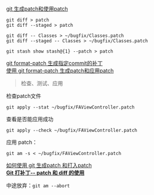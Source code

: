 
[git 生成patch和使用patch](https://blog.csdn.net/maybe_windleave/article/details/8703778)  

```
git diff > patch
git diff --staged > patch
```

```
git diff -- Classes > ~/bugfix/Classes.patch
git diff --staged -- Classes > ~/bugfix/Classes.patch

git stash show stash@{1} --patch > patch
```

[git format-patch 生成指定commit的补丁](https://blog.csdn.net/sinat_29891353/article/details/80803103)  
[使用 git format-patch 生成patch和应用patch](https://www.jianshu.com/p/814fb6606734)  

> 检查、测试、应用

检查patch文件

```
git apply --stat ~/bugfix/FAViewController.patch
```

查看是否能应用成功

```
git apply --check ~/bugfix/FAViewController.patch
```

应用 patch：

```
git am -s < ~/bugfix/FAViewController.patch
```

[如何使用 git 生成patch 和打入patch](https://blog.csdn.net/liuhaomatou/article/details/54410361)  
[**Git 打补丁-- patch 和 diff 的使用**](https://juejin.im/post/5b5851976fb9a04f844ad0f4)  

中途放弃：`git am --abort`
